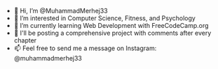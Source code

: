 - 👋 Hi, I’m @MuhammadMerhej33
- 👀 I’m interested in Computer Science, Fitness, and Psychology
- 🌱 I’m currently learning Web Development with FreeCodeCamp.org
- 💞️ I'll be posting a comprehensive project with comments after every chapter
- 📫 Feel free to send me a message on Instagram: @muhammadmerhej33

<!---
MuhammadMerhej33/MuhammadMerhej33 is a ✨ special ✨ repository because its `README.md` (this file) appears on your GitHub profile.
You can click the Preview link to take a look at your changes.
--->
